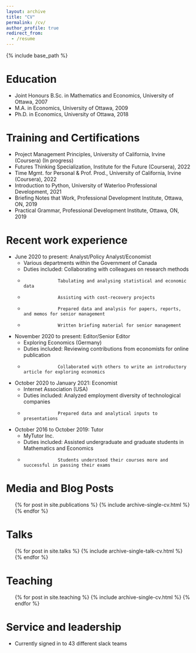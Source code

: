 ```yaml
---
layout: archive
title: "CV"
permalink: /cv/
author_profile: true
redirect_from:
  - /resume
---
```


{% include base_path %}

Education
======
* Joint Honours B.Sc. in Mathematics and Economics, University of Ottawa, 2007
* M.A. in Economics, University of Ottawa, 2009
* Ph.D. in Economics, University of Ottawa, 2018

Training and Certifications
======
* Project Management Principles, University of California, Irvine (Coursera) (In progress)
* Futures Thinking Specialization, Institute for the Future (Coursera), 2022
* Time Mgmt. for Personal & Prof. Prod., University of California, Irvine (Coursera), 2022
* Introduction to Python, University of Waterloo Professional Development, 2021 
* Briefing Notes that Work, Professional Development Institute, Ottawa, ON, 2019
* Practical Grammar, Professional Development Institute, Ottawa, ON, 2019

Recent work experience
======
* June 2020 to present: Analyst/Policy Analyst/Economist
  * Various departments within the Government of Canada
  * Duties included: Collaborating with colleagues on research methods
  *                  Tabulating and analysing statistical and economic data
  *                  Assisting with cost-recovery projects
  *                  Prepared data and analysis for papers, reports, and memos for senior management
  *                  Written briefing material for senior management
  

* November 2020 to present: Editor/Senior Editor
  * Exploring Economics (Germany)
  * Duties included: Reviewing contributions from economists for online publication
  *                  Collaborated with others to write an introductory article for exploring economics

* October 2020 to January 2021: Economist
  * Internet Association (USA)
  * Duties included: Analyzed employment diversity of technological companies
  *                  Prepared data and analytical inputs to presentations

* October 2016 to October 2019: Tutor
  * MyTutor Inc.
  * Duties included: Assisted undergraduate and graduate students in Mathematics and Economics
  *                  Students understood their courses more and successful in passing their exams
 
Media and Blog Posts
======
  <ul>{% for post in site.publications %}
    {% include archive-single-cv.html %}
  {% endfor %}</ul>
  
Talks
======
  <ul>{% for post in site.talks %}
    {% include archive-single-talk-cv.html %}
  {% endfor %}</ul>
  
Teaching
======
  <ul>{% for post in site.teaching %}
    {% include archive-single-cv.html %}
  {% endfor %}</ul>
  
Service and leadership
======
* Currently signed in to 43 different slack teams
